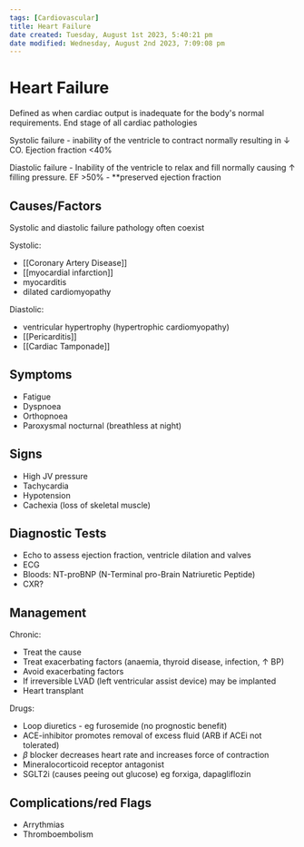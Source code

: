 ```yaml
---
tags: [Cardiovascular]
title: Heart Failure
date created: Tuesday, August 1st 2023, 5:40:21 pm
date modified: Wednesday, August 2nd 2023, 7:09:08 pm
---
```

# Heart Failure

Defined as when cardiac output is inadequate for the body's normal requirements. End stage of all cardiac pathologies

Systolic failure - inability of the ventricle to contract normally resulting in $\downarrow$ CO. Ejection fraction <40%

Diastolic failure - Inability of the ventricle to relax and fill normally causing $\uparrow$ filling pressure. EF >50% - \*\*preserved ejection fraction

## Causes/Factors

Systolic and diastolic failure pathology often coexist

Systolic:

- [[Coronary Artery Disease]]
- [[myocardial infarction]]
- myocarditis
- dilated cardiomyopathy

Diastolic:

- ventricular hypertrophy (hypertrophic cardiomyopathy)
- [[Pericarditis]]
- [[Cardiac Tamponade]]

## Symptoms

- Fatigue
- Dyspnoea
- Orthopnoea
- Paroxysmal nocturnal (breathless at night)

## Signs

- High JV pressure
- Tachycardia
- Hypotension
- Cachexia (loss of skeletal muscle)

## Diagnostic Tests

- Echo to assess ejection fraction, ventricle dilation and valves
- ECG
- Bloods: NT-proBNP (N-Terminal pro-Brain Natriuretic Peptide)
- CXR?

## Management

Chronic:

- Treat the cause
- Treat exacerbating factors (anaemia, thyroid disease, infection, $\uparrow$ BP)
- Avoid exacerbating factors
- If irreversible LVAD (left ventricular assist device) may be implanted
- Heart transplant

Drugs:

- Loop diuretics - eg furosemide (no prognostic benefit)
- ACE-inhibitor promotes removal of excess fluid (ARB if ACEi not tolerated)
- $\beta$ blocker decreases heart rate and increases force of contraction
- Mineralocorticoid receptor antagonist
- SGLT2i (causes peeing out glucose) eg forxiga, dapagliflozin

## Complications/red Flags

- Arrythmias
- Thromboembolism
